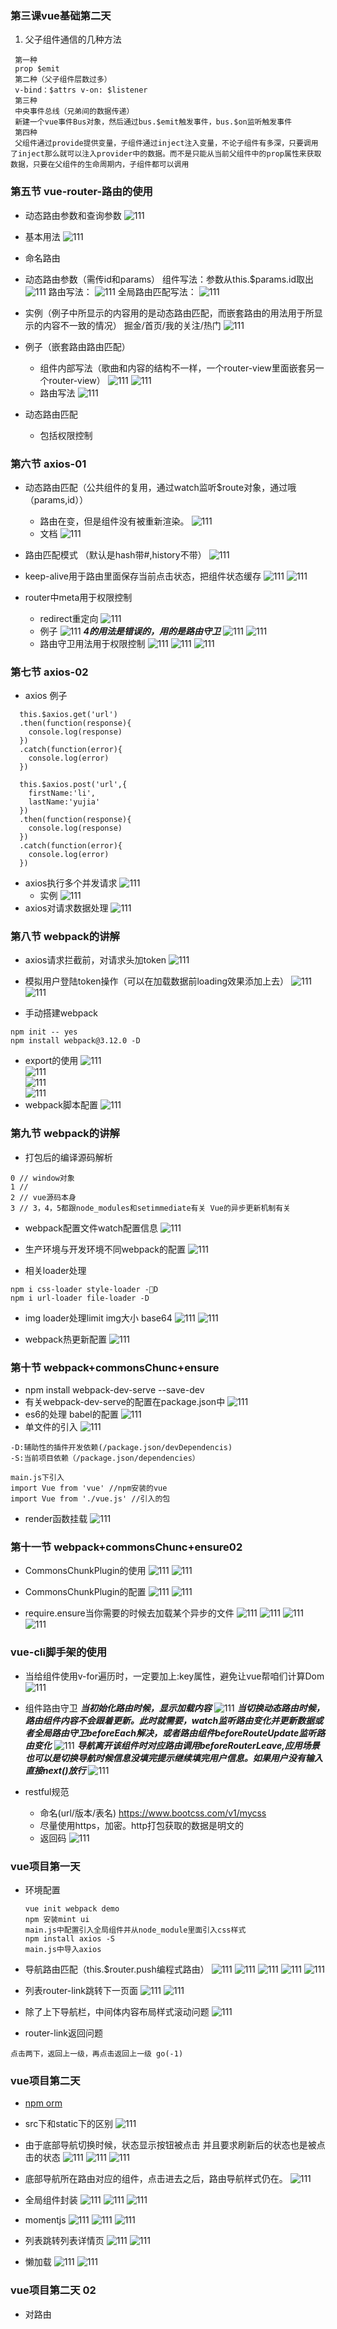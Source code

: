 ### 第三课vue基础第二天

1. 父子组件通信的几种方法

```
 第一种
 prop $emit
 第二种（父子组件层数过多）
 v-bind：$attrs v-on: $listener
 第三种
 中央事件总线（兄弟间的数据传递）
 新建一个vue事件Bus对象，然后通过bus.$emit触发事件，bus.$on监听触发事件
 第四种
 父组件通过provide提供变量，子组件通过inject注入变量，不论子组件有多深，只要调用了inject那么就可以注入provider中的数据。而不是只能从当前父组件中的prop属性来获取数据，只要在父组件的生命周期内，子组件都可以调用

```

### 第五节 vue-router-路由的使用
- 动态路由参数和查询参数
  ![111](../../../image/b-ma/b-ma-08.png)
- 基本用法
  ![111](../../../image/b-ma/b-ma-09.png)
- 命名路由
- 动态路由参数（需传id和params）
组件写法：参数从this.$params.id取出
  ![111](../../../image/b-ma/b-ma-01.png)
路由写法：
  ![111](../../../image/b-ma/b-ma-03.png)
全局路由匹配写法：
  ![111](../../../image/b-ma/b-ma-04.png)
- 实例（例子中所显示的内容用的是动态路由匹配，而嵌套路由的用法用于所显示的内容不一致的情况）
掘金/首页/我的关注/热门
  ![111](../../../image/b-ma/b-ma-02.png)

- 例子（嵌套路由路由匹配）
  - 组件内部写法（歌曲和内容的结构不一样，一个router-view里面嵌套另一个router-view）
  ![111](../../../image/b-ma/b-ma-06.png)
  ![111](../../../image/b-ma/b-ma-10.png)
  - 路由写法
    ![111](../../../image/b-ma/b-ma-07.png)
- 动态路由匹配
  -  包括权限控制

### 第六节 axios-01  
- 动态路由匹配（公共组件的复用，通过watch监听$route对象，通过哦（params,id））
  - 路由在变，但是组件没有被重新渲染。
    ![111](../../../image/b-ma/b-ma-11.png)
  - 文档
    ![111](../../../image/b-ma/b-ma-13.png)
- 路由匹配模式 （默认是hash带#,history不带）
  ![111](../../../image/b-ma/b-ma-14.png) 

- keep-alive用于路由里面保存当前点击状态，把组件状态缓存
  ![111](../../../image/b-ma/b-ma-15.png) 
  ![111](../../../image/b-ma/b-ma-16.png) 

- router中meta用于权限控制
  - redirect重定向
    ![111](../../../image/b-ma/b-ma-18.png) 
  - 例子
    ![111](../../../image/b-ma/b-ma-17.png) 
  ***4的用法是错误的，用的是路由守卫***
    ![111](../../../image/b-ma/b-ma-19.png) 
    ![111](../../../image/b-ma/b-ma-20.png) 
  - 路由守卫用法用于权限控制
    ![111](../../../image/b-ma/b-ma-21.png) 
    ![111](../../../image/b-ma/b-ma-22.png) 
    ![111](../../../image/b-ma/b-ma-23.png) 

### 第七节 axios-02
- axios 例子
```
  this.$axios.get('url')
  .then(function(response){
    console.log(response)
  })
  .catch(function(error){
    console.log(error)
  })

  this.$axios.post('url',{
    firstName:'li',
    lastName:'yujia'
  })
  .then(function(response){
    console.log(response)
  })
  .catch(function(error){
    console.log(error)
  })
```
- axios执行多个并发请求
  ![111](../../../image/b-ma/b-ma-24.png) 
  - 实例
  ![111](../../../image/b-ma/b-ma-25.png) 
- axios对请求数据处理
  ![111](../../../image/b-ma/b-ma-26.png)   


### 第八节 webpack的讲解
- axios请求拦截前，对请求头加token
  ![111](../../../image/b-ma/b-ma-27.png) 

- 模拟用户登陆token操作（可以在加载数据前loading效果添加上去）
  ![111](../../../image/b-ma/b-ma-28.png)   
  ![111](../../../image/b-ma/b-ma-29.png)   

- 手动搭建webpack
```
npm init -- yes
npm install webpack@3.12.0 -D
```
- export的使用
  ![111](../../../image/b-ma/b-ma-31.png)  
  ![111](../../../image/b-ma/b-ma-34.png)  
  ![111](../../../image/b-ma/b-ma-32.png)  
  ![111](../../../image/b-ma/b-ma-33.png)  
- webpack脚本配置
  ![111](../../../image/b-ma/b-ma-30.png)  

### 第九节 webpack的讲解

- 打包后的编译源码解析
```
0 // window对象
1 //
2 // vue源码本身
3 // 3，4，5都跟node_modules和setimmediate有关 Vue的异步更新机制有关
```
- webpack配置文件watch配置信息
  ![111](../../../image/b-ma/b-ma-35.png)  

- 生产环境与开发环境不同webpack的配置
  ![111](../../../image/b-ma/b-ma-36.png)  

- 相关loader处理
```
npm i css-loader style-loader -D
npm i url-loader file-loader -D

```
- img loader处理limit img大小 base64
  ![111](../../../image/b-ma/b-ma-37.png) 
  ![111](../../../image/b-ma/b-ma-38.png) 

- webpack热更新配置
  ![111](../../../image/b-ma/b-ma-39.png) 


### 第十节 webpack+commonsChunc+ensure
  - npm install webpack-dev-serve --save-dev
  - 有关webpack-dev-serve的配置在package.json中
  ![111](../../../image/b-ma/b-ma-40.png)
  - es6的处理 babel的配置
  ![111](../../../image/b-ma/b-ma-41.png)
  - 单文件的引入
  ![111](../../../image/b-ma/b-ma-42.png)
```
-D:辅助性的插件开发依赖(/package.json/devDependencis)
-S:当前项目依赖（/package.json/dependencies）

main.js下引入
import Vue from 'vue' //npm安装的vue
import Vue from './vue.js' //引入的包
```
- render函数挂载
  ![111](../../../image/b-ma/b-ma-43.png)

### 第十一节 webpack+commonsChunc+ensure02
- CommonsChunkPlugin的使用
  ![111](../../../image/b-ma/b-ma-44.png)
  ![111](../../../image/b-ma/b-ma-45.png)

- CommonsChunkPlugin的配置
  ![111](../../../image/b-ma/b-ma-46.png)
  ![111](../../../image/b-ma/b-ma-47.png)

- require.ensure当你需要的时候去加载某个异步的文件
  ![111](../../../image/b-ma/b-ma-48.png)
  ![111](../../../image/b-ma/b-ma-49.png)
  ![111](../../../image/b-ma/b-ma-50.png)
  ![111](../../../image/b-ma/b-ma-51.png)

### vue-cli脚手架的使用
- 当给组件使用v-for遍历时，一定要加上:key属性，避免让vue帮咱们计算Dom
  ![111](../../../image/b-ma/b-ma-52.png)

- 组件路由守卫
  ***当初始化路由时候，显示加载内容***
    ![111](../../../image/b-ma/b-ma-53.png)
  ***当切换动态路由时候，路由组件内容不会跟着更新。此时就需要，watch监听路由变化并更新数据或者全局路由守卫beforeEach解决，或者路由组件beforeRouteUpdate监听路由变化***
   ![111](../../../image/b-ma/b-ma-54.png)
  ***导航离开该组件时对应路由调用beforeRouterLeave,应用场景也可以是切换导航时候信息没填完提示继续填完用户信息。如果用户没有输入直接next()放行***
    ![111](../../../image/b-ma/b-ma-55.png)
- restful规范
  - 命名(url/版本/表名)
    https://www.bootcss.com/v1/mycss
  - 尽量使用https，加密。http打包获取的数据是明文的  
  - 返回码
    ![111](../../../image/b-ma/b-ma-57.png)

### vue项目第一天   

- 环境配置
  ```
  vue init webpack demo
  npm 安装mint ui
  main.js中配置引入全局组件并从node_module里面引入css样式
  npm install axios -S
  main.js中导入axios
  ```
- 导航路由匹配（this.$router.push编程式路由）
  ![111](../../../image/b-ma/b-ma-58.png)
  ![111](../../../image/b-ma/b-ma-59.png)
  ![111](../../../image/b-ma/b-ma-60.png)
  ![111](../../../image/b-ma/b-ma-61.png)
  ![111](../../../image/b-ma/b-ma-62.png)

-   列表router-link跳转下一页面
![111](../../../image/b-ma/b-ma-64.png)
![111](../../../image/b-ma/b-ma-65.png)
- 除了上下导航栏，中间体内容布局样式滚动问题
![111](../../../image/b-ma/b-ma-63.png)
- router-link返回问题
```
点击两下，返回上一级，再点击返回上一级 go(-1)

```

### vue项目第二天  
- [npm orm](https://www.npmjs.com/package/orm)

- src下和static下的区别
  ![111](../../../image/b-ma/b-ma-66.png)

- 由于底部导航切换时候，状态显示按钮被点击
并且要求刷新后的状态也是被点击的状态
  ![111](../../../image/b-ma/b-ma-67.png)
  ![111](../../../image/b-ma/b-ma-68.png)
  ![111](../../../image/b-ma/b-ma-69.png)

 -  底部导航所在路由对应的组件，点击进去之后，路由导航样式仍在。
![111](../../../image/b-ma/b-ma-70.png)

- 全局组件封装
![111](../../../image/b-ma/b-ma-71.png)
![111](../../../image/b-ma/b-ma-72.png)
![111](../../../image/b-ma/b-ma-73.png)

- momentjs
![111](../../../image/b-ma/b-ma-74.png)
![111](../../../image/b-ma/b-ma-75.png)
![111](../../../image/b-ma/b-ma-76.png)

- 列表跳转列表详情页
![111](../../../image/b-ma/b-ma-77.png)
![111](../../../image/b-ma/b-ma-78.png)

- 懒加载
![111](../../../image/b-ma/b-ma-79.png)
![111](../../../image/b-ma/b-ma-80.png)

### vue项目第二天 02
- 对路由